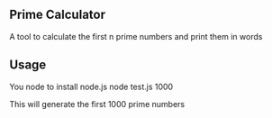 ## Prime Calculator
A tool to calculate the first n prime numbers and print them in words

## Usage
You node to install node.js
	node test.js 1000
	
This will generate the first 1000 prime numbers